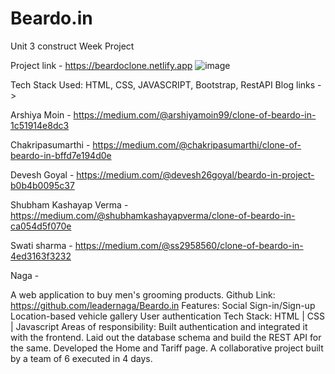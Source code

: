 # Beardo.in
 Unit 3 construct Week Project
 
 Project link - https://beardoclone.netlify.app
 ![image](https://user-images.githubusercontent.com/94439105/171358153-a779e07b-54da-44f3-8783-766568f3fcff.png)

Tech Stack Used: HTML, CSS, JAVASCRIPT, Bootstrap, RestAPI
Blog links ->

Arshiya Moin - https://medium.com/@arshiyamoin99/clone-of-beardo-in-1c51914e8dc3

Chakripasumarthi - https://medium.com/@chakripasumarthi/clone-of-beardo-in-bffd7e194d0e

Devesh Goyal - https://medium.com/@devesh26goyal/beardo-in-project-b0b4b0095c37

Shubham Kashayap Verma - https://medium.com/@shubhamkashayapverma/clone-of-beardo-in-ca054d5f070e

Swati sharma - https://medium.com/@ss2958560/clone-of-beardo-in-4ed3163f3232

Naga -

A web application to buy men's grooming products.
Github Link: https://github.com/leadernaga/Beardo.in
Features:
Social Sign-in/Sign-up
Location-based vehicle gallery
User authentication
Tech Stack: HTML | CSS | Javascript 
Areas of responsibility:
Built authentication and integrated it with the frontend.
Laid out the database schema and build the REST API for the same.
Developed the Home and Tariff page. 
A collaborative project built by a team of 6 executed in 4 days.
